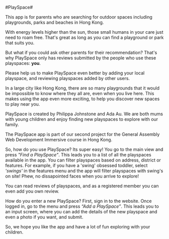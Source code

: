 #PlaySpace#

This app is for parents who are searching for outdoor spaces including playgrounds, parks and beaches in Hong Kong.

With energy levels higher than the sun, those small humans in your care just need to roam free. That's great as long as you can find a playground or park that suits you.

But what if you could ask other parents for their recommendation? That's why PlaySpace only has reviews submitted by the people who use these playspaces: **you**.

Please help us to make PlaySpace even better by adding your local playspace, and reviewing playspaces added by other users.

In a large city like Hong Kong, there are so many playgrounds that it would be impossible to know where they all are, even when you live here. This makes using the app even more exciting, to help you discover new spaces to play near you.

PlaySpace is created by Philippa Johnstone and Ada Au. We are both mums with young children and enjoy finding new playspaces to explore with our family.

The PlaySpace app is part of our second project for the General Assembly Web Development Immersive course in Hong Kong.

So, how do you use PlaySpace? Its super easy! You go to the main view and press *"Find a PlaySpace"*. This leads you to a list of all the playspaces available in the app. You can filter playspaces based on address, district or features. For example, if you have a 'swing' obsessed toddler, select *'swings'* in the features menu and the app will filter playspaces with swing's on site! Phew, no dissapointed faces when you arrive to explore!

You can read reviews of playspaces, and as a registered member you can even add you own review.

How do you enter a new PlaySpace? First, sign in to the website. Once logged in, go to the menu and press *“Add a PlaySpace”*. This leads you to an input screen, where you can add the details of the new playspace and even a photo if you want, and submit.

So, we hope you like the app and have a lot of fun exploring with your children.